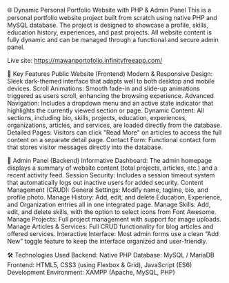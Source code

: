 🌐 Dynamic Personal Portfolio Website with PHP & Admin Panel
This is a personal portfolio website project built from scratch using native PHP and MySQL database. The project is designed to showcase a profile, skills, education history, experiences, and past projects. All website content is fully dynamic and can be managed through a functional and secure admin panel.

Live site: https://mawanportofolio.infinityfreeapp.com/

🌟 Key Features
Public Website (Frontend)
Modern & Responsive Design: Sleek dark-themed interface that adapts well to both desktop and mobile devices.
Scroll Animations: Smooth fade-in and slide-up animations triggered as users scroll, enhancing the browsing experience.
Advanced Navigation: Includes a dropdown menu and an active state indicator that highlights the currently viewed section or page.
Dynamic Content: All sections, including bio, skills, projects, education, experiences, organizations, articles, and services, are loaded directly from the database.
Detailed Pages: Visitors can click "Read More" on articles to access the full content on a separate detail page.
Contact Form: Functional contact form that stores visitor messages directly into the database.

🧰 Admin Panel (Backend)
Informative Dashboard: The admin homepage displays a summary of website content (total projects, articles, etc.) and a recent activity feed.
Session Security: Includes a session timeout system that automatically logs out inactive users for added security.
Content Management (CRUD):
General Settings: Modify name, tagline, bio, and profile photo.
Manage History: Add, edit, and delete Education, Experience, and Organization entries all in one integrated page.
Manage Skills: Add, edit, and delete skills, with the option to select icons from Font Awesome.
Manage Projects: Full project management with support for image uploads.
Manage Articles & Services: Full CRUD functionality for blog articles and offered services.
Interactive Interface: Most admin forms use a clean “Add New” toggle feature to keep the interface organized and user-friendly.

🛠️ Technologies Used
Backend: Native PHP
Database: MySQL / MariaDB
Frontend: HTML5, CSS3 (using Flexbox & Grid), JavaScript (ES6)
Development Environment: XAMPP (Apache, MySQL, PHP)
